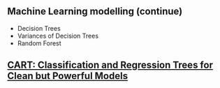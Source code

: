 ## Machine Learning modelling (continue)
- Decision Trees
- Variances of Decision Trees
- Random Forest

## [CART: Classification and Regression Trees for Clean but Powerful Models](https://towardsdatascience.com/cart-classification-and-regression-trees-for-clean-but-powerful-models-cc89e60b7a85)
